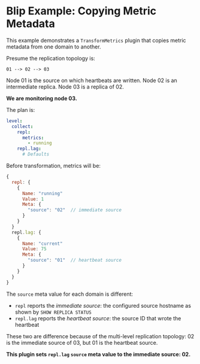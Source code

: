 # Blip Example: Copying Metric Metadata

This example demonstrates a `TransformMetrics` plugin that copies metric metadata from one domain to another.

Presume the replication topology is:

```
01 --> 02 --> 03
```

Node 01 is the source on which heartbeats are written.
Node 02 is an intermediate replica.
Node 03 is a replica of 02.

**We are monitoring node 03.**

The plan is:

```yaml
level:
  collect:
    repl:
      metrics:
        - running
    repl.lag:
      # Defaults
```

Before transformation, metrics will be:

```js
{
  repl: {
    {
      Name: "running"
      Value: 1
      Meta: {
        "source": "02"  // immediate source
      }
    }
  }
  repl.lag: {
    {
      Name: "current"
      Value: 75
      Meta: {
        "source": "01"  // heartbeat source
      }
    }
  }
}
```

The `source` meta value for each domain is different:

* `repl` reports the _immediate source_: the configured source hostname as shown by `SHOW REPLICA STATUS`
* `repl.lag` reports the _heartbeat source_: the source ID that wrote the heartbeat

These two are difference because of the multi-level replication topology: 02 is the immediate source of 03, but 01 is the heartbeat source.

**This plugin sets `repl.lag` `source` meta value to the immediate source: 02.**
